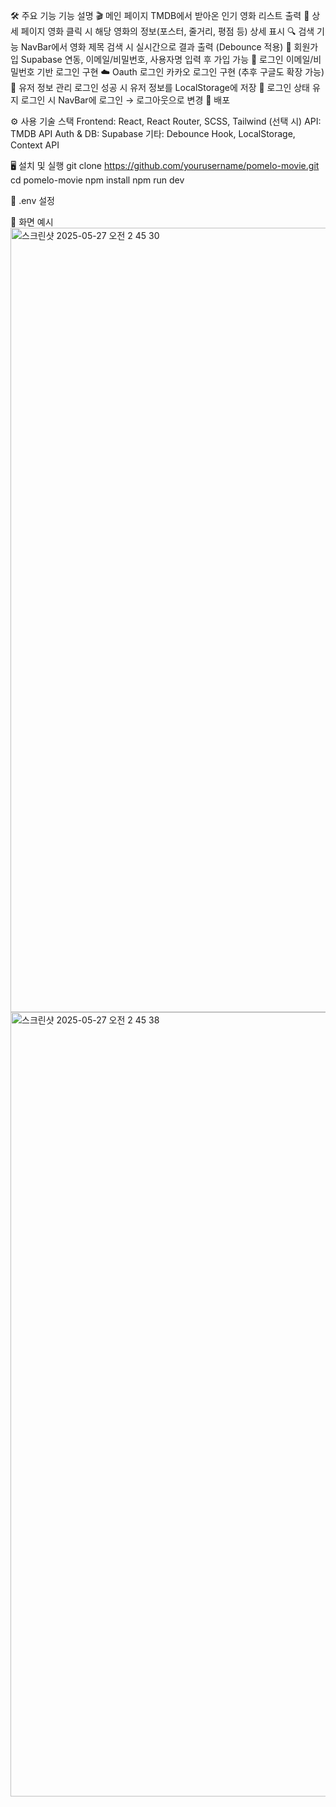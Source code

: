 🛠️ 주요 기능
기능	설명
🎬 메인 페이지	TMDB에서 받아온 인기 영화 리스트 출력
📄 상세 페이지	영화 클릭 시 해당 영화의 정보(포스터, 줄거리, 평점 등) 상세 표시
🔍 검색 기능	NavBar에서 영화 제목 검색 시 실시간으로 결과 출력 (Debounce 적용)
📝 회원가입	Supabase 연동, 이메일/비밀번호, 사용자명 입력 후 가입 가능
🔐 로그인	이메일/비밀번호 기반 로그인 구현
☁️ Oauth 로그인	카카오 로그인 구현 (추후 구글도 확장 가능)
🧾 유저 정보 관리	로그인 성공 시 유저 정보를 LocalStorage에 저장
🔄 로그인 상태 유지	로그인 시 NavBar에 로그인 → 로그아웃으로 변경
🚀 배포

⚙️ 사용 기술 스택
Frontend: React, React Router, SCSS, Tailwind (선택 시)
API: TMDB API
Auth & DB: Supabase
기타: Debounce Hook, LocalStorage, Context API

🖥️ 설치 및 실행
git clone https://github.com/yourusername/pomelo-movie.git
cd pomelo-movie
npm install
npm run dev

🔑 .env 설정

📸 화면 예시
<img width="1255" alt="스크린샷 2025-05-27 오전 2 45 30" src="https://github.com/user-attachments/assets/c76ec2ff-af5d-4685-baca-889c3a80cdf4" />
<img width="1255" alt="스크린샷 2025-05-27 오전 2 45 38" src="https://github.com/user-attachments/assets/b882b4e4-e155-4026-931b-c4ad6eaef274" />
